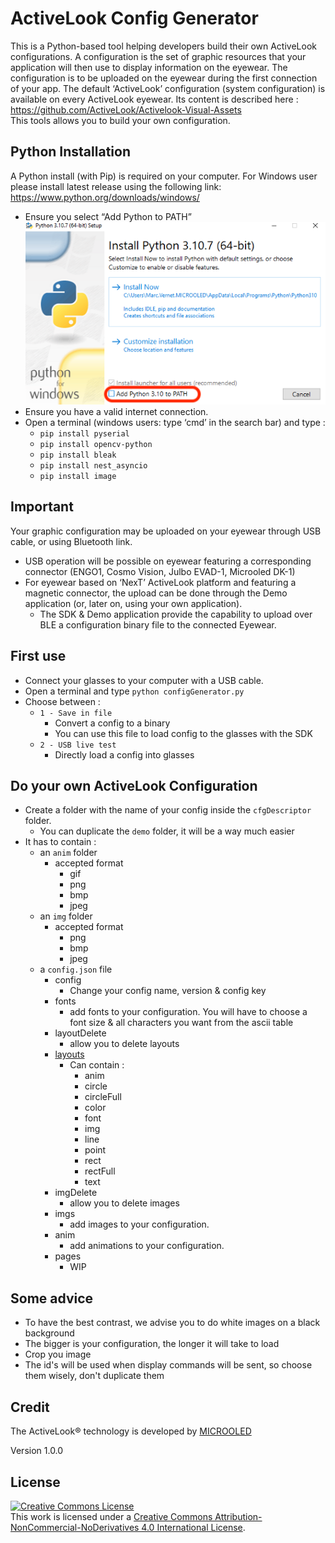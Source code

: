 # ActiveLook Config Generator

This is a Python-based tool helping developers build their own ActiveLook configurations. A configuration is the set of graphic resources that your application will then use to display information on the eyewear. The configuration is to be uploaded on the eyewear during the first connection of your app. The default ‘ActiveLook’ configuration (system configuration) is available on every ActiveLook eyewear. Its content is described here : <https://github.com/ActiveLook/Activelook-Visual-Assets>\
This tools allows you to build your own configuration.

## Python Installation

A Python install (with Pip) is required on your computer.
For Windows user please install latest release using the following link: <https://www.python.org/downloads/windows/>

* Ensure you select “Add Python to PATH”\
![Python install](/assets/python-install.png)
* Ensure you have a valid internet connection.
* Open a terminal (windows users: type ‘cmd’ in the search bar) and type :
  * `pip install pyserial`
  * `pip install opencv-python`
  * `pip install bleak`
  * `pip install nest_asyncio`
  * `pip install image`
## Important

Your graphic configuration may be uploaded on your eyewear through USB cable, or using Bluetooth link.

* USB operation will be possible on eyewear featuring a corresponding connector (ENGO1, Cosmo Vision, Julbo EVAD-1, Microoled DK-1)
* For eyewear based on ‘NexT’ ActiveLook platform and featuring a magnetic connector, the upload can be done through the Demo application (or, later on, using your own application).
  * The SDK & Demo application provide the capability to upload over BLE a configuration binary file to the connected Eyewear.

## First use

* Connect your glasses to your computer with a USB cable.
* Open a terminal and type `python configGenerator.py`
* Choose between :
  * `1 - Save in file`
    * Convert a config to a binary
    * You can use this file to load config to the glasses with the SDK
  * `2 - USB live test`
    * Directly load a config into glasses

## Do your own ActiveLook Configuration

* Create a folder with the name of your config inside the `cfgDescriptor` folder.
  * You can duplicate the `demo` folder, it will be a way much easier
* It has to contain :
  * an `anim` folder
    * accepted format
      * gif
      * png
      * bmp
      * jpeg
  * an `img` folder
    * accepted format
      * png
      * bmp
      * jpeg
  * a `config.json` file
    * config
      * Change your config name, version & config key
    * fonts
      * add fonts to your configuration. You will have to choose a font size & all characters you want from the ascii table
    * layoutDelete
      * allow you to delete layouts
    * [layouts](https://github.com/ActiveLook/Activelook-API-Documentation/blob/main/ActiveLook_API.md#layout)
      * Can contain :
        * anim
        * circle
        * circleFull
        * color
        * font
        * img
        * line
        * point
        * rect
        * rectFull
        * text
    * imgDelete
      * allow you to delete images
    * imgs
      * add images to your configuration.
    * anim
      * add animations to your configuration.
    * pages
      * WIP

## Some advice

* To have the best contrast, we advise you to do white images on a black background
* The bigger is your configuration, the longer it will take to load
* Crop you image
* The id's will be used when display commands will be sent, so choose them wisely, don't duplicate them

## Credit

The ActiveLook® technology is developed by [MICROOLED](http://www.microoled.net)  

Version 1.0.0  

## License

<a rel="license" href="http://creativecommons.org/licenses/by-nc-nd/4.0/"><img alt="Creative Commons License" style="border-width:0" src="https://i.creativecommons.org/l/by-nc-nd/4.0/88x31.png" /></a><br />This work is licensed under a <a rel="license" href="http://creativecommons.org/licenses/by-nc-nd/4.0/">Creative Commons Attribution-NonCommercial-NoDerivatives 4.0 International License</a>.
